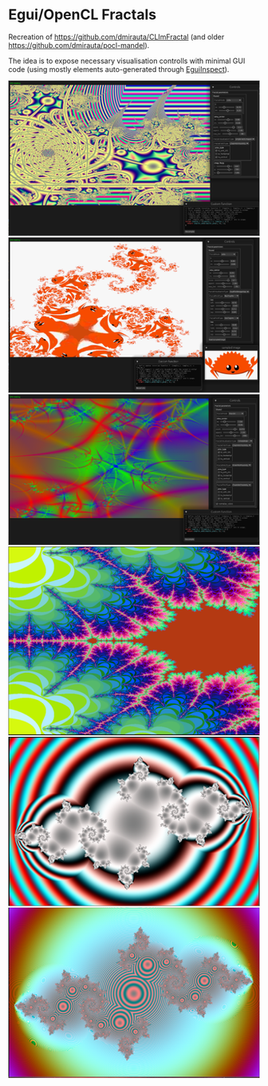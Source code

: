 # Egui/OpenCL Fractals

Recreation of https://github.com/dmirauta/CLImFractal (and older https://github.com/dmirauta/pocl-mandel).

The idea is to expose necessary visualisation controlls with minimal GUI code (using mostly elements auto-generated through [EguiInspect](https://github.com/dmirauta/egui_inspect)).

![Image](./gallery/screenshot.png)
![Image](./gallery/screenshot5.png)
![Image](./gallery/screenshot6.png)
![Image](./gallery/screenshot2.png)
![Image](./gallery/screenshot3.png)
![Image](./gallery/screenshot4.png)
